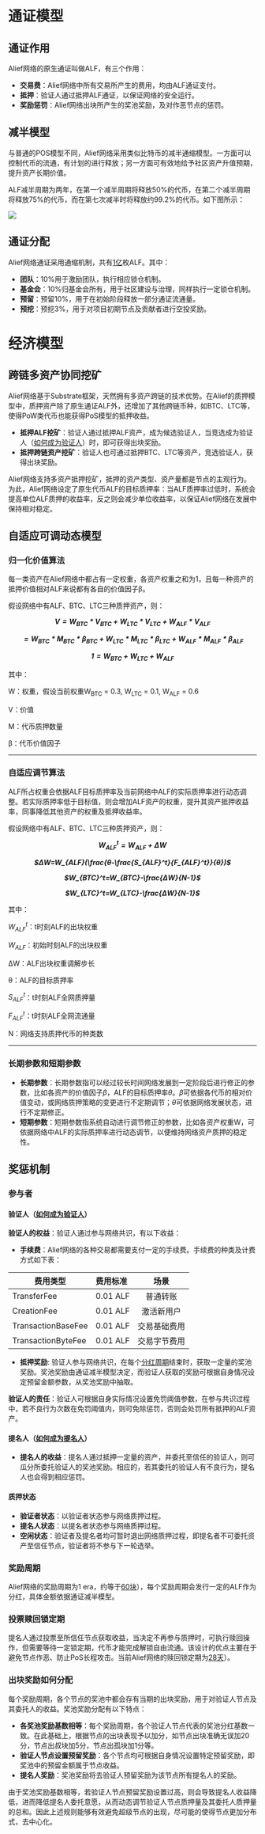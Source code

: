 # 通证模型

## 通证作用

Alief网络的原生通证叫做ALF，有三个作用：

* **交易费**：Alief网络中所有交易所产生的费用，均由ALF通证支付。
* **抵押**：验证人通过抵押ALF通证，以保证网络的安全运行。
* **奖励惩罚**：Alief网络出块所产生的奖池奖励，及对作恶节点的惩罚。

## 减半模型

与普通的POS模型不同，Alief网络采用类似比特币的减半通缩模型。一方面可以控制代币的流通，有计划的进行释放；另一方面可有效地给予社区资产升值预期，提升资产长期价值。

ALF减半周期为两年，在第一个减半周期将释放50%的代币，在第二个减半周期将释放75%的代币，而在第七次减半时将释放约99.2%的代币。如下图所示：

![](https://raw.githubusercontent.com/AliefChain/wiki/0.1/docs/lang/cn/intro/picture/1.png)

## 通证分配
Alief网络通证采用通缩机制，共有[1亿]()枚ALF。其中：

* **团队**：10%用于激励团队，执行相应锁仓机制。
* **基金会**：10%归基金会所有，用于社区建设与治理，同样执行一定锁仓机制。
* **预留**：预留10%，用于在初始阶段释放一部分通证流通量。
* **预挖**：预挖3%，用于对项目初期节点及贡献者进行空投奖励。

# 经济模型

## 跨链多资产协同挖矿

Alief网络基于Substrate框架，天然拥有多资产跨链的技术优势。在Alief的质押模型中，质押资产除了原生通证ALF外，还增加了其他跨链币种，如BTC、LTC等，使得PoW类代币也能获得PoS模型的抵押收益。

* **抵押ALF挖矿**：验证人通过抵押ALF资产，成为候选验证人，当竞选成为验证人（[如何成为验证人]()）时，即可获得出块奖励。
* **抵押跨链资产挖矿**：验证人也可通过抵押BTC、LTC等资产，竞选验证人，获得出块奖励。

Alief网络支持多资产抵押挖矿，抵押的资产类型、资产量都是节点的主观行为。为此，Alief网络设定了原生代币ALF的目标质押率：当ALF质押率过低时，系统会提高单位ALF质押的收益率，反之则会减少单位收益率，以保证Alief网络在发展中保持相对稳定。

## 自适应可调动态模型

### 归一化价值算法

每一类资产在Alief网络中都占有一定权重，各资产权重之和为1，且每一种资产的抵押价值相对ALF来说都有各自的价值因子β。

假设网络中有ALF、BTC、LTC三种质押资产，则：

***<center>$V=W_{BTC}*V_{BTC}+W_{LTC}*V_{LTC}+W_{ALF}*V_{ALF}$</center>***

***<center>$=W_{BTC}*M_{BTC}*β_{BTC}+W_{LTC}*M_{LTC}*β_{LTC}+W_{ALF}*M_{ALF}*β_{ALF}$</center>***

***<center>$1=W_{BTC}+W_{LTC}+W_{ALF}$</center>***

其中：

W：权重，假设当前权重W<sub>BTC</sub> = 0.3, W<sub>LTC</sub> = 0.1, W<sub>ALF</sub> = 0.6

V：价值

M：代币质押数量

β：代币价值因子

---

### 自适应调节算法

ALF所占权重会依据ALF目标质押率及当前网络中ALF的实际质押率进行动态调整。若实际质押率低于目标值，则会增加ALF资产的权重，提升其资产抵押收益率，同事降低其他资产的权重及抵押收益率。

假设网络中有ALF、BTC、LTC三种质押资产，则：

***<center>$W_{ALF}^t=W_{ALF}+ΔW$</center>***

***<center>$ΔW=W_{ALF}(\frac{θ-\frac{S_{ALF}^t}{F_{ALF}^t}}{θ})$</center>***

***<center>$W_{BTC}^t=W_{BTC}-\frac{ΔW}{N-1}$</center>***

***<center>$W_{LTC}^t=W_{LTC}-\frac{ΔW}{N-1}$</center>***

其中：

$W_{ALF}^t$：t时刻ALF的出块权重

$W_{ALF}$：初始时刻ALF的出块权重

ΔW：ALF出块权重调解步长

θ：ALF的目标质押率

$S_{ALF}^t$：t时刻ALF全网质押量

$F_{ALF}^t$：t时刻ALF全网流通量

N：网络支持质押代币的种类数

---

### 长期参数和短期参数
* **长期参数**：长期参数指可以经过较长时间网络发展到一定阶段后进行修正的参数，比如各资产的价值因子$\beta$，ALF的目标质押率$\theta$。$\beta$可依据各代币的相对价值变动，或网络质押策略的变更进行不定期调节；$\theta$可依据网络发展状态，进行不定期修正。
* **短期参数**：短期参数指系统自动进行调节修正的参数，比如各资产权重W，可依据网络中ALF的实际质押率进行动态调节，以便维持网络资产质押的稳定性。

## 奖惩机制
### 参与者
#### 验证人（[如何成为验证人]()）
**验证人的权益**：验证人通过参与网络共识，有以下收益：

* **手续费**：Alief网络的各种交易都需要支付一定的手续费。手续费的种类及计费方式如下表：

费用类型|费用标准|场景
--|:--|:--:
TransferFee|0.01 ALF|普通转账
CreationFee|0.01 ALF|激活新用户
TransactionBaseFee|0.01 ALF|交易基础费用
TransactionByteFee|0.01 ALF|交易字节费用

* **抵押奖励**: 验证人参与网络共识，在每个[分红周期]()结束时，获取一定量的奖池奖励。奖池奖励由通证减半模型决定，而验证人获取的奖励可根据自身情况设定预留金额参数，从奖池奖励中抽取。
	
**验证人的责任**：验证人可根据自身实际情况设置免罚阈值参数，在参与共识过程中，若不良行为次数在免罚阈值内，则可免除惩罚，否则会处罚所有抵押的ALF资产。
	
#### 提名人（[如何成为提名人]()）
* **提名人的收益**：提名人通过抵押一定量的资产，并委托至信任的验证人，则可瓜分所委托验证人的奖池奖励。相应的，若其委托的验证人有不良行为，提名人也会得到相应惩罚。

#### 质押状态
* **验证者状态**：以验证者状态参与网络质押过程。
* **提名人状态**：以提名者状态参与网络质押过程。
* **空闲状态**：验证者及提名者均可暂时退出网络质押过程，即提名者不可委托资产至信任节点，验证者将不参与下一轮选举。

### 奖励周期

Alief网络的奖励周期为1 era，约等于[60块]()），每个奖励周期会发行一定的ALF作为分红，具体金额依据通证减半模型。

### 投票赎回锁定期

提名人通过投票至所信任节点获取收益，当决定不再参与质押时，可执行赎回操作，但需要等待一定锁定期，代币才能完成解锁自由流通。该设计的优点主要在于避免节点作恶、防止PoS长程攻击。当前Alief网络的赎回锁定期为[28天]()）。
### 出块奖励如何分配
每个奖励周期，各个节点的奖池中都会存有当期的出块奖励，用于对验证人节点及其委托人的收益。奖池奖励分配有以下特点：

* **各奖池奖励基数相等**：每个奖励周期，各个验证人节点代表的奖池分红基数一致。在此基础上，根据节点的出块表现予以加分，如节点出块准确无误加20分，节点出叔块加5分，节点出孤块加1分等。
* **验证人节点设置预留奖励**：各个节点均可根据自身情况设置特定预留奖励，即奖池中的预留金额属于节点收益。
* **提名人奖励**：奖池奖励将去验证人预留奖励为该节点所有提名人的奖励。

由于奖池奖励基数相等，若验证人节点预留奖励设置过高，则会导致提名人收益降低，进而降低提名人委托意愿，从而动态调节验证人节点质押量及其委托人质押量的总和。因此上述规则能够有效避免超级节点的出现，尽可能的使得节点更加分布式，去中心化。


